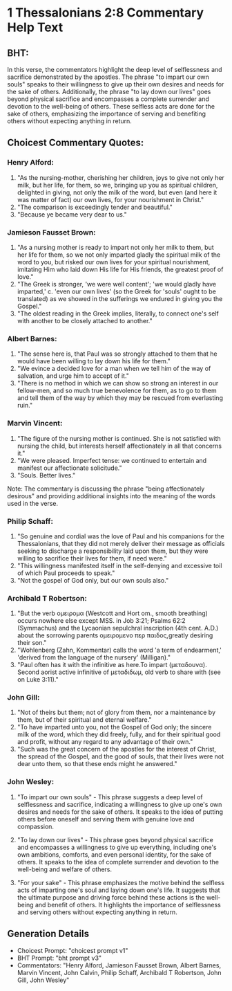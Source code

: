 # 1 Thessalonians 2:8 Commentary Help Text

## BHT:
In this verse, the commentators highlight the deep level of selflessness and sacrifice demonstrated by the apostles. The phrase "to impart our own souls" speaks to their willingness to give up their own desires and needs for the sake of others. Additionally, the phrase "to lay down our lives" goes beyond physical sacrifice and encompasses a complete surrender and devotion to the well-being of others. These selfless acts are done for the sake of others, emphasizing the importance of serving and benefiting others without expecting anything in return.

## Choicest Commentary Quotes:
### Henry Alford:
1. "As the nursing-mother, cherishing her children, joys to give not only her milk, but her life, for them, so we, bringing up you as spiritual children, delighted in giving, not only the milk of the word, but even (and here it was matter of fact) our own lives, for your nourishment in Christ."
2. "The comparison is exceedingly tender and beautiful."
3. "Because ye became very dear to us."

### Jamieson Fausset Brown:
1. "As a nursing mother is ready to impart not only her milk to them, but her life for them, so we not only imparted gladly the spiritual milk of the word to you, but risked our own lives for your spiritual nourishment, imitating Him who laid down His life for His friends, the greatest proof of love."
2. "The Greek is stronger, 'we were well content'; 'we would gladly have imparted,' c. 'even our own lives' (so the Greek for 'souls' ought to be translated) as we showed in the sufferings we endured in giving you the Gospel."
3. "The oldest reading in the Greek implies, literally, to connect one's self with another to be closely attached to another."

### Albert Barnes:
1. "The sense here is, that Paul was so strongly attached to them that he would have been willing to lay down his life for them."
2. "We evince a decided love for a man when we tell him of the way of salvation, and urge him to accept of it."
3. "There is no method in which we can show so strong an interest in our fellow-men, and so much true benevolence for them, as to go to them and tell them of the way by which they may be rescued from everlasting ruin."

### Marvin Vincent:
1. "The figure of the nursing mother is continued. She is not satisfied with nursing the child, but interests herself affectionately in all that concerns it."
2. "We were pleased. Imperfect tense: we continued to entertain and manifest our affectionate solicitude."
3. "Souls. Better lives."

Note: The commentary is discussing the phrase "being affectionately desirous" and providing additional insights into the meaning of the words used in the verse.

### Philip Schaff:
1. "So genuine and cordial was the love of Paul and his companions for the Thessalonians, that they did not merely deliver their message as officials seeking to discharge a responsibility laid upon them, but they were willing to sacrifice their lives for them, if need were." 
2. "This willingness manifested itself in the self-denying and excessive toil of which Paul proceeds to speak."
3. "Not the gospel of God only, but our own souls also."

### Archibald T Robertson:
1. "But the verb ομειρομα (Westcott and Hort om., smooth breathing) occurs nowhere else except MSS. in Job 3:21; Psalms 62:2 (Symmachus) and the Lycaonian sepulchral inscription (4th cent. A.D.) about the sorrowing parents ομειρομενο περ παιδος,greatly desiring their son." 
2. "Wohlenberg (Zahn, Kommentar) calls the word 'a term of endearment,' 'derived from the language of the nursery' (Milligan)."
3. "Paul often has it with the infinitive as here.To impart (μεταδουνα). Second aorist active infinitive of μεταδιδωμ, old verb to share with (see on Luke 3:11)."

### John Gill:
1. "Not of theirs but them; not of glory from them, nor a maintenance by them, but of their spiritual and eternal welfare."
2. "To have imparted unto you, not the Gospel of God only; the sincere milk of the word, which they did freely, fully, and for their spiritual good and profit, without any regard to any advantage of their own."
3. "Such was the great concern of the apostles for the interest of Christ, the spread of the Gospel, and the good of souls, that their lives were not dear unto them, so that these ends might he answered."

### John Wesley:
1. "To impart our own souls" - This phrase suggests a deep level of selflessness and sacrifice, indicating a willingness to give up one's own desires and needs for the sake of others. It speaks to the idea of putting others before oneself and serving them with genuine love and compassion.

2. "To lay down our lives" - This phrase goes beyond physical sacrifice and encompasses a willingness to give up everything, including one's own ambitions, comforts, and even personal identity, for the sake of others. It speaks to the idea of complete surrender and devotion to the well-being and welfare of others.

3. "For your sake" - This phrase emphasizes the motive behind the selfless acts of imparting one's soul and laying down one's life. It suggests that the ultimate purpose and driving force behind these actions is the well-being and benefit of others. It highlights the importance of selflessness and serving others without expecting anything in return.


## Generation Details
- Choicest Prompt: "choicest prompt v1"
- BHT Prompt: "bht prompt v3"
- Commentators: "Henry Alford, Jamieson Fausset Brown, Albert Barnes, Marvin Vincent, John Calvin, Philip Schaff, Archibald T Robertson, John Gill, John Wesley"
